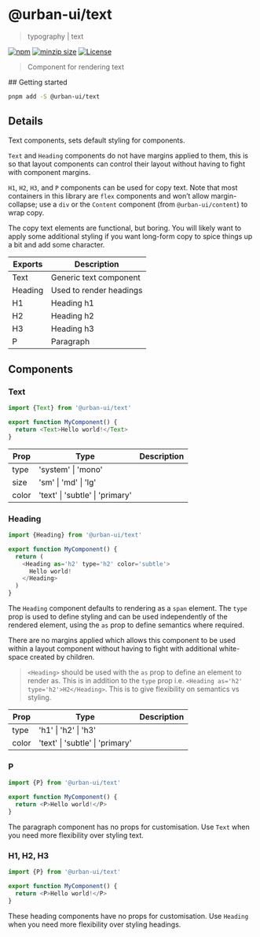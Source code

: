 # @urban-ui/text

> typography | text

[![npm](https://img.shields.io/npm/v/@urban-ui/text?style=flat-square)](https://www.npmjs.com/package/@urban-ui/text)
[![minzip size](https://img.shields.io/bundlephobia/minzip/@urban-ui/text?style=flat-square)](https://bundlephobia.com/result?p=@urban-ui/text)
[![License](https://img.shields.io/github/license/mattstyles/urban-ui.svg?style=flat-square)](https://github.com/mattstyles/urban-ui/blob/master/license.md)

> Component for rendering text

## Getting started

```sh
pnpm add -S @urban-ui/text
```

## Details

Text components, sets default styling for components.

`Text` and `Heading` components do not have margins applied to them, this is so that layout components can control their layout without having to fight with component margins.

`H1`, `H2`, `H3`, and `P` components can be used for copy text. Note that most containers in this library are `flex` components and won’t allow margin-collapse; use a `div` or the `Content` component (from `@urban-ui/content`) to wrap copy.

The copy text elements are functional, but boring. You will likely want to apply some additional styling if you want long-form copy to spice things up a bit and add some character.

| Exports | Description             |
| ------- | ----------------------- |
| Text    | Generic text component  |
| Heading | Used to render headings |
| H1      | Heading h1              |
| H2      | Heading h2              |
| H3      | Heading h3              |
| P       | Paragraph               |

## Components

### Text

```js
import {Text} from '@urban-ui/text'

export function MyComponent() {
  return <Text>Hello world!</Text>
}
```

| Prop  | Type                            | Description |
| ----- | ------------------------------- | ----------- |
| type  | 'system' \| 'mono'              |             |
| size  | 'sm' \| 'md' \| 'lg'            |             |
| color | 'text' \| 'subtle' \| 'primary' |             |

### Heading

```js
import {Heading} from '@urban-ui/text'

export function MyComponent() {
  return (
    <Heading as='h2' type='h2' color='subtle'>
      Hello world!
    </Heading>
  )
}
```

The `Heading` component defaults to rendering as a `span` element. The `type` prop is used to define styling and can be used independently of the rendered element, using the `as` prop to define semantics where required.

There are no margins applied which allows this component to be used within a layout component without having to fight with additional white-space created by children.

> `<Heading>` should be used with the `as` prop to define an element to render as. This is in addition to the `type` prop i.e. `<Heading as='h2' type='h2'>H2</Heading>`. This is to give flexibility on semantics vs styling.

| Prop  | Type                            | Description |
| ----- | ------------------------------- | ----------- |
| type  | 'h1' \| 'h2' \| 'h3'            |             |
| color | 'text' \| 'subtle' \| 'primary' |             |

### P

```js
import {P} from '@urban-ui/text'

export function MyComponent() {
  return <P>Hello world!</P>
}
```

The paragraph component has no props for customisation. Use `Text` when you need more flexibility over styling text.

### H1, H2, H3

```js
import {P} from '@urban-ui/text'

export function MyComponent() {
  return <P>Hello world!</P>
}
```

These heading components have no props for customisation. Use `Heading` when you need more flexibility over styling headings.
